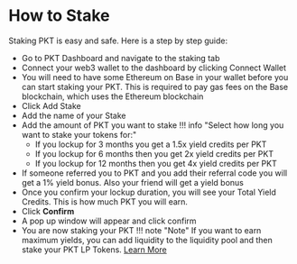 # How to Stake
Staking PKT is easy and safe. Here is a step by step guide:

* Go to PKT Dashboard and navigate to the staking tab
* Connect your web3 wallet to the dashboard by clicking Connect Wallet
* You will need to have some  Ethereum on Base in your wallet before you can start staking your PKT. This is required to pay gas fees on the Base blockchain, which uses the Ethereum blockchain 
* Click Add Stake
* Add the name of your Stake
* Add the amount of PKT you want to stake
!!! info "Select how long you want to stake your tokens for:"
    * If you lockup for 3 months you get a 1.5x yield credits per PKT
    * If you lockup for 6 months then you get 2x yield credits per PKT
    * If you lockup for 12 months then you get 4x yield credits per PKT
* If someone referred you to PKT and you add their referral code you will get a 1% yield bonus. Also your friend will get a yield bonus 
* Once you confirm your lockup duration, you will see your Total Yield Credits. This is how much PKT you will earn.
* Click __Confirm__
* A pop up window will appear and click confirm
* You are now staking your PKT
!!! note "Note"
    If you want to earn maximum yields, you can add liquidity to the liquidity pool and then stake your PKT LP Tokens. [Learn More](/stake/stake-lp-tokens)